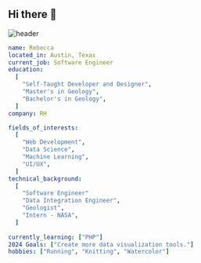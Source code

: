 ## Hi there 👋

<!--
**digitalbec/digitalbec** is a ✨ _special_ ✨ repository because its `README.md` (this file) appears on your GitHub profile.

Here are some ideas to get you started:

- 🔭 I’m currently working on ...
- 🌱 I’m currently learning ...
- 👯 I’m looking to collaborate on ...
- 🤔 I’m looking for help with ...
- 💬 Ask me about ...
- 📫 How to reach me: ...
- 😄 Pronouns: ...
- ⚡ Fun fact: ...
-->

![header](https://capsule-render.vercel.app/api?type=waving&color=auto&height=300&section=header&text=Becca's%20Hub&fontSize=90)

```yaml
name: Rebecca
located_in: Austin, Texas
current_job: Software Engineer
education:
  [
    "Self-Taught Developer and Designer",
    "Master's in Geology",
    "Bachelor's in Geology",
  ]
company: RH

fields_of_interests:
  [
    "Web Development",
    "Data Science",
    "Machine Learning",
    "UI/UX",
  ]
technical_background:
  [
    "Software Engineer"
    "Data Integration Engineer",
    "Geologist",
    "Intern - NASA",
  ]
  
currently_learning: ["PHP"]
2024 Goals: ["Create more data visualization tools."]
hobbies: ["Running", "Knitting", "Watercolor"]
```
